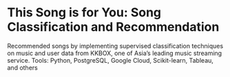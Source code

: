 # This Song is for You: Song Classification and Recommendation
 
 Recommended songs by implementing supervised classification techniques on music and user data from KKBOX, one of Asia’s leading music streaming service. Tools: Python, PostgreSQL, Google Cloud, Scikit-learn, Tableau, and others
